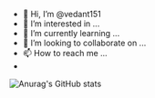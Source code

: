 - 👋 Hi, I’m @vedant151
- 👀 I’m interested in ...
- 🌱 I’m currently learning ...
- 💞️ I’m looking to collaborate on ...
- 📫 How to reach me ...
- 
![Anurag's GitHub stats](https://github-readme-stats.vercel.app/api?username=vedantsabde&show_icons=true&theme=radical)



